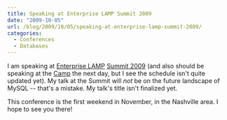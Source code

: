 ```yaml
---
title: Speaking at Enterprise LAMP Summit 2009
date: "2009-10-05"
url: /blog/2009/10/05/speaking-at-enterprise-lamp-summit-2009/
categories:
  - Conferences
  - Databases
---
```

I am speaking at [Enterprise LAMP](http://enterpriselamp.org/) [Summit 2009](http://enterpriselamp.org/summit/) (and also should be speaking at the [Camp](http://enterpriselamp.org/camp/) the next day, but I see the schedule isn't quite updated yet). My talk at the Summit will *not* be on the future landscape of MySQL -- that's a mistake. My talk's title isn't finalized yet.

This conference is the first weekend in November, in the Nashville area. I hope to see you there!
